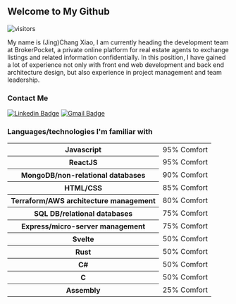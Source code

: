 ## Welcome to My Github

![visitors](https://visitor-badge.glitch.me/badge?page_id=sinsinkun.sinsinkun)

My name is (Jing)Chang Xiao, I am currently heading the development team at BrokerPocket, a private online platform for real estate agents to exchange listings and related information confidentially. In this position, I have gained a lot of experience not only with front end web development and back end architecture design, but also experience in project management and team leadership.

### Contact Me

[![Linkedin Badge](https://img.shields.io/badge/-LinkedIn-242424?style=for-the-badge&labelColor=0e76a8&logo=linkedin&logoColor=ffffff)](https://www.linkedin.com/in/jingchang-xiao/)
[![Gmail Badge](https://img.shields.io/badge/-chang.x1994@gmail.com-242424?style=for-the-badge&labelColor=c0392b&logo=gmail&logoColor=ffffff)](mailto:chang.x1994@gmail.com)


### Languages/technologies I'm familiar with
<table>
  <tr>
    <th>Javascript</th>
    <td>95% Comfort</td>
  </tr>
  <tr>
    <th>ReactJS</th>
    <td>95% Comfort</td>
  </tr>
  <tr>
    <th>MongoDB/non-relational databases</th>
    <td>90% Comfort</td>
  </tr>
  <tr>
    <th>HTML/CSS</th>
    <td>85% Comfort</td>
  </tr>
  <tr>
    <th>Terraform/AWS architecture management</th>
    <td>80% Comfort</td>
  </tr>
  <tr>
    <th>SQL DB/relational databases</th>
    <td>75% Comfort</td>
  </tr>
  <tr>
    <th>Express/micro-server management</th>
    <td>75% Comfort</td>
  </tr>
  <tr>
    <th>Svelte</th>
    <td>50% Comfort</td>
  </tr>
  <tr>
    <th>Rust</th>
    <td>50% Comfort</td>
  </tr>
  <tr>
    <th>C#</th>
    <td>50% Comfort</td>
  </tr>
  <tr>
    <th>C</th>
    <td>50% Comfort</td>
  </tr>
  <tr>
    <th>Assembly</th>
    <td>25% Comfort</td>
  </tr>
</table>

